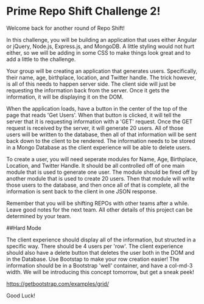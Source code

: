 # Prime Repo Shift Challenge 2!

Welcome back for another round of Repo Shift!

In this challenge, you will be building an application that uses either Angular or jQuery, Node.js, Express.js, and MongoDB. A little styling would not hurt either, so we will be adding in some CSS to make things look great and to add a little to the challenge.

Your group will be creating an application that generates users. Specifically, their name, age, birthplace, location, and Twitter handle. The trick however, is all of this needs to happen server side. The client side will just be requesting the information back from the server. Once it gets the information, it will be displaying it on the DOM. 

When the application loads, have a button in the center of the top of the page that reads 'Get Users'. When that button is clicked, it will tell the server that it is requesting information with a 'GET' request. Once the GET request is received by the server, it will generate 20 users. All of those users will be written to the database, then all of that information will be sent back down to the client to be rendered. The information needs to be stored in a Mongo Database as the client experience will be able to delete users. 

To create a user, you will need seperate modules for Name, Age, Birthplace, Location, and Twitter Handle. It should be all controlled off of one main module that is used to generate one user. The module should be fired off by another module that is used to create 20 users. Then that module will write those users to the database, and then once all of that is complete, all the information is sent back to the client in one JSON response. 

Remember that you will be shifting REPOs with other teams after a while. Leave good notes for the next team.
All other details of this project can be determined by your team.

##Hard Mode

The client experience should display all of the information, but structed in a specific way. There should be 4 users per 'row'. The client experience should also have a delete button that deletes the user both in the DOM and in the Database. 
Use Bootstap to make your row creation easier! The information should be in a Bootstrap 'well' container, and have a col-md-3 width. We will be introducing this concept tomorrow, but get a sneak peek!

https://getbootstrap.com/examples/grid/

Good Luck!
